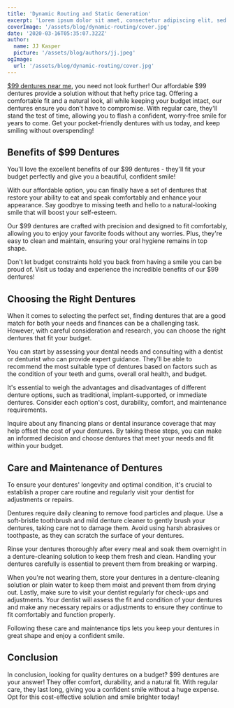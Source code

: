 ```yaml
---
title: 'Dynamic Routing and Static Generation'
excerpt: 'Lorem ipsum dolor sit amet, consectetur adipiscing elit, sed do eiusmod tempor incididunt ut labore et dolore magna aliqua. Praesent elementum facilisis leo vel fringilla est ullamcorper eget. At imperdiet dui accumsan sit amet nulla facilities morbi tempus.'
coverImage: '/assets/blog/dynamic-routing/cover.jpg'
date: '2020-03-16T05:35:07.322Z'
author:
  name: JJ Kasper
  picture: '/assets/blog/authors/jj.jpeg'
ogImage:
  url: '/assets/blog/dynamic-routing/cover.jpg'
---
```


[$99 dentures near me](https://grantsupporter.com/99-dentures-in-a-day/), you need not look further! Our affordable $99 dentures provide a solution without that hefty price tag. Offering a comfortable fit and a natural look, all while keeping your budget intact, our dentures ensure you don’t have to compromise. With regular care, they'll stand the test of time, allowing you to flash a confident, worry-free smile for years to come. Get your pocket-friendly dentures with us today, and keep smiling without overspending!

## Benefits of $99 Dentures
You'll love the excellent benefits of our $99 dentures - they'll fit your budget perfectly and give you a beautiful, confident smile!

With our affordable option, you can finally have a set of dentures that restore your ability to eat and speak comfortably and enhance your appearance. Say goodbye to missing teeth and hello to a natural-looking smile that will boost your self-esteem.

Our $99 dentures are crafted with precision and designed to fit comfortably, allowing you to enjoy your favorite foods without any worries. Plus, they're easy to clean and maintain, ensuring your oral hygiene remains in top shape.

Don't let budget constraints hold you back from having a smile you can be proud of. Visit us today and experience the incredible benefits of our $99 dentures!

## Choosing the Right Dentures

When it comes to selecting the perfect set, finding dentures that are a good match for both your needs and finances can be a challenging task. However, with careful consideration and research, you can choose the right dentures that fit your budget.

You can start by assessing your dental needs and consulting with a dentist or denturist who can provide expert guidance. They'll be able to recommend the most suitable type of dentures based on factors such as the condition of your teeth and gums, overall oral health, and budget.

It's essential to weigh the advantages and disadvantages of different denture options, such as traditional, implant-supported, or immediate dentures. Consider each option's cost, durability, comfort, and maintenance requirements.

Inquire about any financing plans or dental insurance coverage that may help offset the cost of your dentures. By taking these steps, you can make an informed decision and choose dentures that meet your needs and fit within your budget.

## Care and Maintenance of Dentures

To ensure your dentures' longevity and optimal condition, it's crucial to establish a proper care routine and regularly visit your dentist for adjustments or repairs.

Dentures require daily cleaning to remove food particles and plaque. Use a soft-bristle toothbrush and mild denture cleaner to gently brush your dentures, taking care not to damage them. Avoid using harsh abrasives or toothpaste, as they can scratch the surface of your dentures.

Rinse your dentures thoroughly after every meal and soak them overnight in a denture-cleaning solution to keep them fresh and clean. Handling your dentures carefully is essential to prevent them from breaking or warping.

When you're not wearing them, store your dentures in a denture-cleaning solution or plain water to keep them moist and prevent them from drying out. Lastly, make sure to visit your dentist regularly for check-ups and adjustments. Your dentist will assess the fit and condition of your dentures and make any necessary repairs or adjustments to ensure they continue to fit comfortably and function properly.

Following these care and maintenance tips lets you keep your dentures in great shape and enjoy a confident smile.

## Conclusion

In conclusion, looking for quality dentures on a budget? $99 dentures are your answer! They offer comfort, durability, and a natural fit. With regular care, they last long, giving you a confident smile without a huge expense. Opt for this cost-effective solution and smile brighter today!
